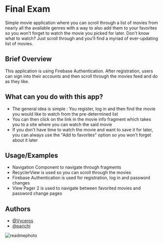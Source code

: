 
# Final Exam

Simple movie application where you can scroll through a list of movies from nearly all the available genres with a way to also add them to your favorites so you won't forget to watch the movie you picked for later. Don't know what to watch? Just scroll through and you'll find a myriad of ever-updating list of movies.


## Brief Overview

This application is using Firebase Authentication. After registration, users can sign into their accounts and then scroll through the movies feed and do as they like.


## What can you do with this app?
- The general idea is simple : You register, log in and then find the movie you would like to watch from the pre-determined list
- You can then click on the link in the movie info fragment which takes you to a site where you can watch the said movie
- If you don't have time to watch the movie and want to save it for later, you can always use the "Add to favorites" option so you won't forget about it later




## Usage/Examples

- Navigation Component to navigate through fragments
- RecyclerView is used so you can scroll through the movies
- Firebase Authentication is used for registration, log in and password changes
- View Pager 2 is used to navigate between favorited movies and password change pages


## Authors

- [@Vyceros](https://www.github.com/Vyceros)
- [@parichi](https://www.github.com/parichi)

![readmephoto](https://user-images.githubusercontent.com/114677470/216689959-4aca05ca-7931-4171-93d4-8d23873a4f37.png)

